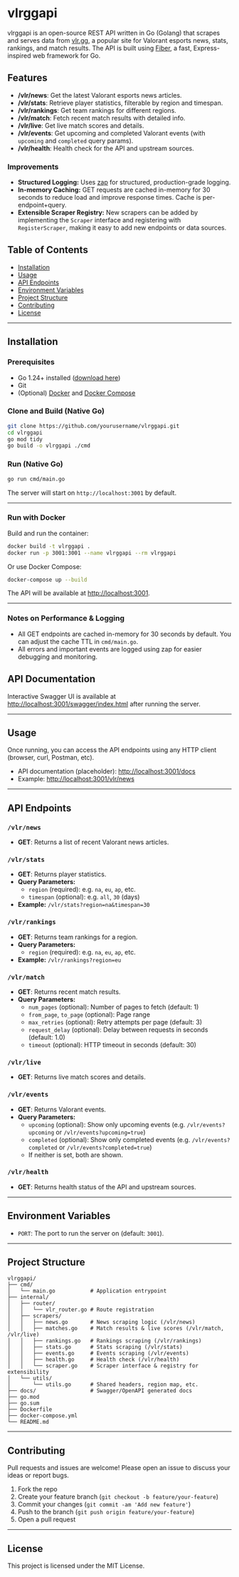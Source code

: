 # vlrggapi

vlrggapi is an open-source REST API written in Go (Golang) that scrapes and serves data from [vlr.gg](https://www.vlr.gg), a popular site for Valorant esports news, stats, rankings, and match results. The API is built using [Fiber](https://gofiber.io/), a fast, Express-inspired web framework for Go.

## Features

- **/vlr/news**: Get the latest Valorant esports news articles.
- **/vlr/stats**: Retrieve player statistics, filterable by region and timespan.
- **/vlr/rankings**: Get team rankings for different regions.
- **/vlr/match**: Fetch recent match results with detailed info.
- **/vlr/live**: Get live match scores and details.
- **/vlr/events**: Get upcoming and completed Valorant events (with `upcoming` and `completed` query params).
- **/vlr/health**: Health check for the API and upstream sources.

### Improvements

- **Structured Logging:** Uses [zap](https://github.com/uber-go/zap) for structured, production-grade logging.
- **In-memory Caching:** GET requests are cached in-memory for 30 seconds to reduce load and improve response times. Cache is per-endpoint+query.
- **Extensible Scraper Registry:** New scrapers can be added by implementing the `Scraper` interface and registering with `RegisterScraper`, making it easy to add new endpoints or data sources.

## Table of Contents

- [Installation](#installation)
- [Usage](#usage)
- [API Endpoints](#api-endpoints)
- [Environment Variables](#environment-variables)
- [Project Structure](#project-structure)
- [Contributing](#contributing)
- [License](#license)

---

## Installation

### Prerequisites

- Go 1.24+ installed ([download here](https://go.dev/dl/))
- Git
- (Optional) [Docker](https://www.docker.com/) and [Docker Compose](https://docs.docker.com/compose/)

### Clone and Build (Native Go)

```bash
git clone https://github.com/yourusername/vlrggapi.git
cd vlrggapi
go mod tidy
go build -o vlrggapi ./cmd
```

### Run (Native Go)

```bash
go run cmd/main.go
```

The server will start on `http://localhost:3001` by default.

---

### Run with Docker

Build and run the container:

```bash
docker build -t vlrggapi .
docker run -p 3001:3001 --name vlrggapi --rm vlrggapi
```

Or use Docker Compose:

```bash
docker-compose up --build
```

The API will be available at [http://localhost:3001](http://localhost:3001).

---

### Notes on Performance & Logging

- All GET endpoints are cached in-memory for 30 seconds by default. You can adjust the cache TTL in `cmd/main.go`.
- All errors and important events are logged using zap for easier debugging and monitoring.

## API Documentation

Interactive Swagger UI is available at [http://localhost:3001/swagger/index.html](http://localhost:3001/swagger/index.html) after running the server.

---

## Usage

Once running, you can access the API endpoints using any HTTP client (browser, curl, Postman, etc).

- API documentation (placeholder): [http://localhost:3001/docs](http://localhost:3001/docs)
- Example: [http://localhost:3001/vlr/news](http://localhost:3001/vlr/news)

---

## API Endpoints

### `/vlr/news`

- **GET**: Returns a list of recent Valorant news articles.

### `/vlr/stats`

- **GET**: Returns player statistics.
- **Query Parameters:**
  - `region` (required): e.g. `na`, `eu`, `ap`, etc.
  - `timespan` (optional): e.g. `all`, `30` (days)
- **Example:** `/vlr/stats?region=na&timespan=30`

### `/vlr/rankings`

- **GET**: Returns team rankings for a region.
- **Query Parameters:**
  - `region` (required): e.g. `na`, `eu`, `ap`, etc.
- **Example:** `/vlr/rankings?region=eu`

### `/vlr/match`

- **GET**: Returns recent match results.
- **Query Parameters:**
  - `num_pages` (optional): Number of pages to fetch (default: 1)
  - `from_page`, `to_page` (optional): Page range
  - `max_retries` (optional): Retry attempts per page (default: 3)
  - `request_delay` (optional): Delay between requests in seconds (default: 1.0)
  - `timeout` (optional): HTTP timeout in seconds (default: 30)

### `/vlr/live`

- **GET**: Returns live match scores and details.

### `/vlr/events`

- **GET**: Returns Valorant events.
- **Query Parameters:**
  - `upcoming` (optional): Show only upcoming events (e.g. `/vlr/events?upcoming` or `/vlr/events?upcoming=true`)
  - `completed` (optional): Show only completed events (e.g. `/vlr/events?completed` or `/vlr/events?completed=true`)
  - If neither is set, both are shown.

### `/vlr/health`

- **GET**: Returns health status of the API and upstream sources.

---

## Environment Variables

- `PORT`: The port to run the server on (default: `3001`).

---

## Project Structure

```
vlrggapi/
├── cmd/
│   └── main.go           # Application entrypoint
├── internal/
│   ├── router/
│   │   └── vlr_router.go # Route registration
│   ├── scrapers/
│   │   ├── news.go       # News scraping logic (/vlr/news)
│   │   ├── matches.go    # Match results & live scores (/vlr/match, /vlr/live)
│   │   ├── rankings.go   # Rankings scraping (/vlr/rankings)
│   │   ├── stats.go      # Stats scraping (/vlr/stats)
│   │   ├── events.go     # Events scraping (/vlr/events)
│   │   ├── health.go     # Health check (/vlr/health)
│   │   └── scraper.go    # Scraper interface & registry for extensibility
│   └── utils/
│       └── utils.go      # Shared headers, region map, etc.
├── docs/                 # Swagger/OpenAPI generated docs
├── go.mod
├── go.sum
├── Dockerfile
├── docker-compose.yml
└── README.md
```

---

## Contributing

Pull requests and issues are welcome! Please open an issue to discuss your ideas or report bugs.

1. Fork the repo
2. Create your feature branch (`git checkout -b feature/your-feature`)
3. Commit your changes (`git commit -am 'Add new feature'`)
4. Push to the branch (`git push origin feature/your-feature`)
5. Open a pull request

---

## License

This project is licensed under the MIT License.
